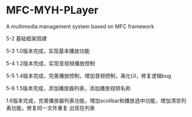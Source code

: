 # MFC-MYH-PLayer
A multimedia management system based on MFC framework



5-2  基础框架搭建

5-3  1.0版本完成，实现基本播放功能

5-4  1.2版本完成，实现音视频播放控制

5-5  1.4版本完成，完善播放控制，增加音频控制，美化UI，修复逻辑bug

5-6  1.5版本完成，添加播放器列表，添加播放视频名称

​	1.6版本完成，完善播放器列表功能，增加scollbar和播放选中功能，增加清空列表功能，修复同一文件重复		出现在列表